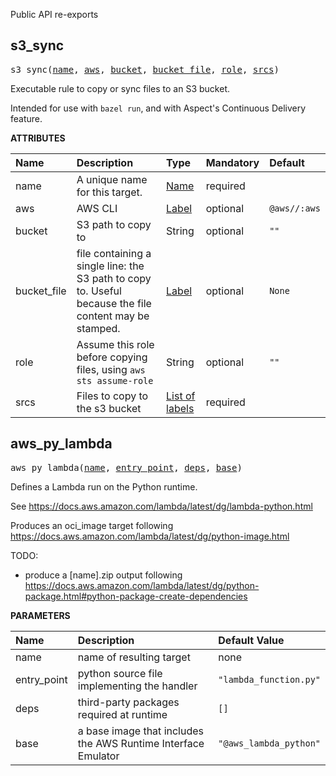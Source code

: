 <!-- Generated with Stardoc: http://skydoc.bazel.build -->

Public API re-exports

<a id="s3_sync"></a>

## s3_sync

<pre>
s3_sync(<a href="#s3_sync-name">name</a>, <a href="#s3_sync-aws">aws</a>, <a href="#s3_sync-bucket">bucket</a>, <a href="#s3_sync-bucket_file">bucket_file</a>, <a href="#s3_sync-role">role</a>, <a href="#s3_sync-srcs">srcs</a>)
</pre>

Executable rule to copy or sync files to an S3 bucket.

Intended for use with `bazel run`, and with Aspect's Continuous Delivery feature.


**ATTRIBUTES**


| Name  | Description | Type | Mandatory | Default |
| :------------- | :------------- | :------------- | :------------- | :------------- |
| <a id="s3_sync-name"></a>name |  A unique name for this target.   | <a href="https://bazel.build/concepts/labels#target-names">Name</a> | required |  |
| <a id="s3_sync-aws"></a>aws |  AWS CLI   | <a href="https://bazel.build/concepts/labels">Label</a> | optional | <code>@aws//:aws</code> |
| <a id="s3_sync-bucket"></a>bucket |  S3 path to copy to   | String | optional | <code>""</code> |
| <a id="s3_sync-bucket_file"></a>bucket_file |  file containing a single line: the S3 path to copy to. Useful because the file content may be stamped.   | <a href="https://bazel.build/concepts/labels">Label</a> | optional | <code>None</code> |
| <a id="s3_sync-role"></a>role |  Assume this role before copying files, using <code>aws sts assume-role</code>   | String | optional | <code>""</code> |
| <a id="s3_sync-srcs"></a>srcs |  Files to copy to the s3 bucket   | <a href="https://bazel.build/concepts/labels">List of labels</a> | required |  |


<a id="aws_py_lambda"></a>

## aws_py_lambda

<pre>
aws_py_lambda(<a href="#aws_py_lambda-name">name</a>, <a href="#aws_py_lambda-entry_point">entry_point</a>, <a href="#aws_py_lambda-deps">deps</a>, <a href="#aws_py_lambda-base">base</a>)
</pre>

Defines a Lambda run on the Python runtime.

See https://docs.aws.amazon.com/lambda/latest/dg/lambda-python.html

Produces an oci_image target following https://docs.aws.amazon.com/lambda/latest/dg/python-image.html

TODO:
- produce a [name].zip output following https://docs.aws.amazon.com/lambda/latest/dg/python-package.html#python-package-create-dependencies


**PARAMETERS**


| Name  | Description | Default Value |
| :------------- | :------------- | :------------- |
| <a id="aws_py_lambda-name"></a>name |  name of resulting target   |  none |
| <a id="aws_py_lambda-entry_point"></a>entry_point |  python source file implementing the handler   |  <code>"lambda_function.py"</code> |
| <a id="aws_py_lambda-deps"></a>deps |  third-party packages required at runtime   |  <code>[]</code> |
| <a id="aws_py_lambda-base"></a>base |  a base image that includes the AWS Runtime Interface Emulator   |  <code>"@aws_lambda_python"</code> |


